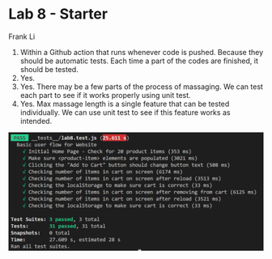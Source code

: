 # Lab 8 - Starter
Frank Li

1. Within a Github action that runs whenever code is pushed. Because they should be automatic tests. Each time a part of the codes are finished, it should be tested. 
2. Yes. 
3. Yes. There may be a few parts of the process of massaging. We can test each part to see if it works properly using unit test. 
4. Yes. Max massage length is a single feature that can be tested individually. We can use unit test to see if this feature works as intended. 

![screenshot](testResult.png)